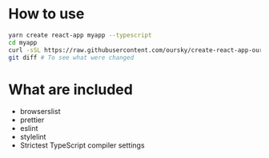 # How to use

```sh
yarn create react-app myapp --typescript
cd myapp
curl -sSL https://raw.githubusercontent.com/oursky/create-react-app-oursky/master/bootstrap.py | python3 - .
git diff # To see what were changed
```

# What are included

- browserslist
- prettier
- eslint
- stylelint
- Strictest TypeScript compiler settings
